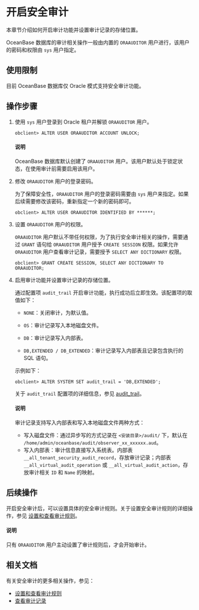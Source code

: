 # 开启安全审计

本章节介绍如何开启审计功能并设置审计记录的存储位置。

OceanBase 数据库的审计相关操作一般由内置的 `ORAAUDITOR` 用户进行，该用户的密码和权限由 `sys` 用户指定。

## 使用限制

目前 OceanBase 数据库仅 Oracle 模式支持安全审计功能。

## 操作步骤

1. 使用 `sys` 用户登录到 Oracle 租户并解锁 `ORAAUDITOR` 用户。

   ```shell
   obclient> ALTER USER ORAAUDITOR ACCOUNT UNLOCK;
   ```

   <main id="notice" type='explain'>
      <h4>说明</h4>
      <p>OceanBase 数据库默认创建了 <code>ORAAUDITOR</code> 用户。该用户默认处于锁定状态，在使用审计前需要启用该用户。</p>
   </main>

2. 修改 `ORAAUDITOR` 用户的登录密码。

   为了保障安全性，`ORAAUDITOR` 用户的登录密码需要由 `sys` 用户来指定。如果后续需要修改该密码，重新指定一个新的密码即可。

   ```shell
   obclient> ALTER USER ORAAUDITOR IDENTIFIED BY ******;
   ```

3. 设置 `ORAAUDITOR` 用户的权限。

   `ORAAUDITOR` 用户默认不带任何权限，为了执行安全审计相关的操作，需要通过 `GRANT` 语句给 `ORAAUDITOR` 用户授予 `CREATE SESSION` 权限。如果允许 `ORAAUDITOR` 用户查看审计记录，需要授予 `SELECT ANY DICTIONARY` 权限。

   ```shell
   obclient> GRANT CREATE SESSION, SELECT ANY DICTIONARY TO ORAAUDITOR;
   ```

4. 启用审计功能并设置审计记录的存储位置。

   通过配置项 `audit_trail` 开启审计功能，执行成功后立即生效。该配置项的取值如下：

   * `NONE`：关闭审计，为默认值。

   * `OS`：审计记录写入本地磁盘文件。

   * `DB`：审计记录写入内部表。

   * `DB,EXTENDED / DB_EXTENDED`：审计记录写入内部表且记录包含执行的 SQL 语句。

   示例如下：

   ```shell
   obclient> ALTER SYSTEM SET audit_trail = 'DB,EXTENDED';
   ```

   关于 `audit_trail` 配置项的详细信息，参见 [audit_trail](../../../7.reference/5.system-reference/1.system-configuration-items/4.tenant-level-configuration-items/2.audit_trail.md)。

   <main id="notice" type='explain'>
      <h4>说明</h4>
      <p>审计记录支持写入内部表和写入本地磁盘文件两种方式：</p>
      <ul>
      <li>写入磁盘文件：通过异步写的方式记录在 <code><安装目录>/audit/</code> 下，默认在 <code>/home/admin/oceanbase/audit/observer_xx_xxxxxx.aud</code>。</li>
      <li>写入内部表：审计信息直接写入系统表。内部表 <code>__all_tenant_security_audit_record</code>，存放审计记录；内部表 <code>__all_virtual_audit_operation</code> 或 <code>__all_virtual_audit_action</code>，存放审计相关 <code>ID</code> 和 <code>Name</code> 的映射。</li>
      </ul>
   </main>

## 后续操作

开启安全审计后，可以设置具体的安全审计规则。关于设置安全审计规则的详细操作，参见 [设置和查看审计规则](3.set-up-and-view-audit-rules.md)。

   <main id="notice" type='explain'>
      <h4>说明</h4>
      <p>只有 <code>ORAAUDITOR</code> 用户主动设置了审计规则后，才会开始审计。</p>
   </main>

## 相关文档

有关安全审计的更多相关操作，参见：

* [设置和查看审计规则](3.set-up-and-view-audit-rules.md)
* [查看审计记录](5.audit-records.md)
